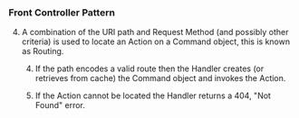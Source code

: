 ###  Front Controller Pattern

4. A combination of the URI path and Request Method (and possibly other criteria) is used to locate an Action on a Command object, this is known as Routing.

    4. If the path encodes a valid route then the Handler creates (or retrieves from cache) the Command object and invokes the Action.

    4. If the Action cannot be located the Handler returns a 404, "Not Found" error.

